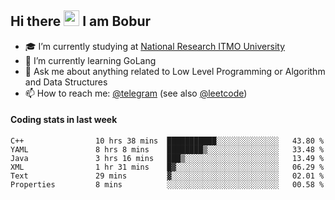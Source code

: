 ## Hi there <img src="https://media.giphy.com/media/hvRJCLFzcasrR4ia7z/giphy.gif" width="25px" height="25px"> I am Bobur

- :mortar_board: I’m currently studying at [National Research ITMO University](https://itmo.ru/)
- :seedling: I’m currently learning GoLang
- :speech_balloon: Ask me about anything related to Low Level Programming or Algorithm and Data Structures
- :mailbox: How to reach me: [@telegram](https://t.me/octoant) (see also [@leetcode](https://leetcode.com/octoant/))    

#### Coding stats in last week

<!--START_SECTION:waka-->

```text
C++                10 hrs 38 mins  ███████████░░░░░░░░░░░░░░   43.80 %
YAML               8 hrs 8 mins    ████████▒░░░░░░░░░░░░░░░░   33.48 %
Java               3 hrs 16 mins   ███▒░░░░░░░░░░░░░░░░░░░░░   13.49 %
XML                1 hr 31 mins    █▓░░░░░░░░░░░░░░░░░░░░░░░   06.29 %
Text               29 mins         ▓░░░░░░░░░░░░░░░░░░░░░░░░   02.01 %
Properties         8 mins          ░░░░░░░░░░░░░░░░░░░░░░░░░   00.58 %
```

<!--END_SECTION:waka-->
